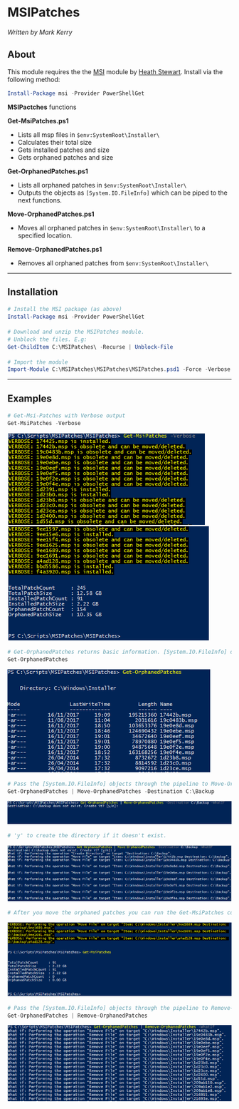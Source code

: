# MSIPatches
*Written by Mark Kerry*

## About
This module requires the the [MSI](https://github.com/heaths/psmsi) module by [Heath Stewart](https://github.com/heaths). Install via the following method:  
``` powershell
Install-Package msi -Provider PowerShellGet
```

**MSIPactches** functions
	
**Get-MsiPatches.ps1**
* Lists all msp files in `$env:SystemRoot\Installer\`
* Calculates their total size
* Gets installed patches and size
* Gets orphaned patches and size

**Get-OrphanedPatches.ps1**
* Lists all orphaned patches in `$env:SystemRoot\Installer\`
* Outputs the objects as `[System.IO.FileInfo]` which can be piped to the next functions.

**Move-OrphanedPatches.ps1**
* Moves all orphaned patches in `$env:SystemRoot\Installer\` to a specified location.

**Remove-OrphanedPatches.ps1**
* Removes all orphaned patches from `$env:SystemRoot\Installer\`

---

## Installation
``` powershell
# Install the MSI package (as above)
Install-Package msi -Provider PowerShellGet

# Download and unzip the MSIPatches module. 
# Unblock the files. E.g:
Get-ChildItem C:\MSIPatches\ -Recurse | Unblock-File

# Import the module
Import-Module C:\MSIPatches\MSIPatches\MSIPatches.psd1 -Force -Verbose
```
---

## Examples
``` powershell
# Get-Msi-Patches with Verbose output
Get-MsiPatches -Verbose 
```
![Get-MsiPatches](/Media/Get-MsiPatches_01.png)  
![Get-MsiPatches](/Media/Get-MsiPatches_02.png)  

``` powershell
# Get-OrphanedPatches returns basic information. [System.IO.FileInfo] objects.
Get-OrphanedPatches
```
![Get-OrphanedPatches](/Media/Get-OrphanedPatches_01.png)  

``` powershell
# Pass the [System.IO.FileInfo] objects through the pipeline to Move-OrphanedPatches
Get-OrphanedPatches | Move-OrphanedPatches -Destination C:\Backup
```
![Move-OrphanedPatches](/Media/Move-OrphanedPatches_01.png)
``` powershell
# 'y' to create the directory if it doesn't exist.
```
![Move-OrphanedPatches](/Media/Move-OrphanedPatches_02.png)
``` powershell
# After you move the orphaned patches you can run the Get-MsiPatches command again and see the results.
```
![Move-OrphanedPatches](/Media/Move-OrphanedPatches_03.png)


``` powershell
# Pass the [System.IO.FileInfo] objects through the pipeline to Remove-OrphanedPatches
Get-OrphanedPatches | Remove-OrphanedPatches
```
![Remove-OrphanedPatches](/Media/Remove-OrphanedPatches_01.png)
